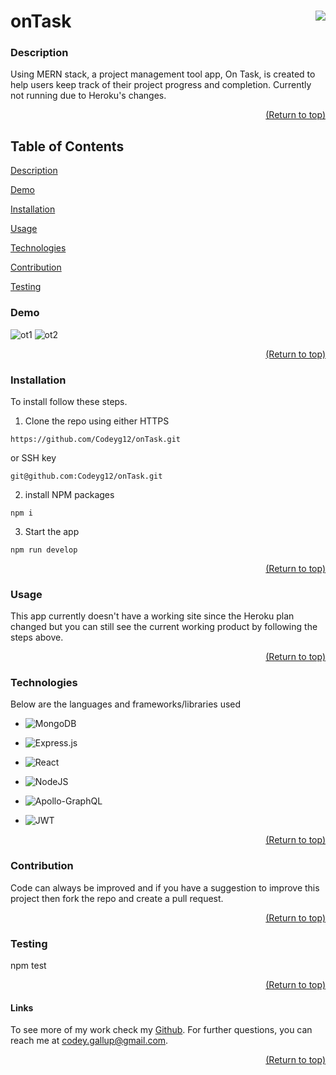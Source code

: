 <a name="readme-top"></a>

# onTask [<img align="right" src="https://img.shields.io/badge/license-MIT-00beef"></img>](LICENSE)

### Description

Using MERN stack, a project management tool app, On Task, is created to help users keep track of their project progress and completion. Currently not running due to Heroku's changes.

  <p align="right"><a href="#readme-top">(Return to top)</a></p>

## Table of Contents

[Description](#description)

[Demo](#demo)

[Installation](#installation)

[Usage](#usage)

[Technologies](#technologies)

[Contribution](#contribution)

[Testing](#test)

### Demo

![ot1](https://user-images.githubusercontent.com/103782398/207168010-696c74a4-f688-4090-aac0-42ae20511967.png)
![ot2](https://user-images.githubusercontent.com/103782398/207168018-4fe89586-40d9-4a52-a573-49e6305f9d67.png)

  <p align="right"><a href="#readme-top">(Return to top)</a></p>
  
  ### Installation

To install follow these steps.

1.  Clone the repo using either HTTPS

```
https://github.com/Codeyg12/onTask.git
```

or SSH key

```
git@github.com:Codeyg12/onTask.git
```

2.  install NPM packages

`npm i`

3.  Start the app

`npm run develop`

  <p align="right"><a href="#readme-top">(Return to top)</a></p>

### Usage

This app currently doesn't have a working site since the Heroku plan changed but you can still see the current working product by following the steps above.

  <p align="right"><a href="#readme-top">(Return to top)</a></p>

### Technologies

Below are the languages and frameworks/libraries used

- ![MongoDB](https://img.shields.io/badge/MongoDB-%234ea94b.svg?style=for-the-badge&logo=mongodb&logoColor=white)
- ![Express.js](https://img.shields.io/badge/express.js-%23404d59.svg?style=for-the-badge&logo=express&logoColor=%2361DAFB)
- ![React](https://img.shields.io/badge/react-%2320232a.svg?style=for-the-badge&logo=react&logoColor=%2361DAFB)
- ![NodeJS](https://img.shields.io/badge/node.js-6DA55F?style=for-the-badge&logo=node.js&logoColor=white)
- ![Apollo-GraphQL](https://img.shields.io/badge/-ApolloGraphQL-311C87?style=for-the-badge&logo=apollo-graphql)
- ![JWT](https://img.shields.io/badge/JWT-black?style=for-the-badge&logo=JSON%20web%20tokens)

  <p align="right"><a href="#readme-top">(Return to top)</a></p>

### Contribution

Code can always be improved and if you have a suggestion to improve this project then fork the repo and create a pull request.

  <p align="right"><a href="#readme-top">(Return to top)</a></p>

### Testing

npm test

  <p align="right"><a href="#readme-top">(Return to top)</a></p>

#### Links

To see more of my work check my [Github](https://github.com/Codeyg12). For further questions, you can reach me at codey.gallup@gmail.com.

  <p align="right"><a href="#readme-top">(Return to top)</a></p>
